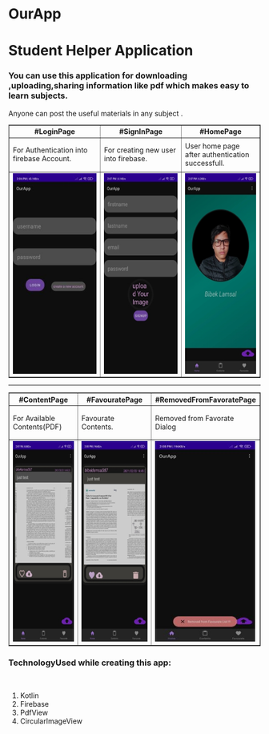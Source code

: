 # OurApp
<h1>Student Helper Application</h1>
<h3>You can use this application for downloading ,uploading,sharing information like pdf which makes easy to learn subjects.</h3>
<p> Anyone can post the useful materials in any subject .</p>

<table border="1" cellpadding="5" cellspacing="10" style="gravity:center;">
<tr><th>
#LoginPage
  </th>
  
  <th>
#SignInPage
  </th>
    <th>
#HomePage
  </th>

</tr> 
 <tr>
  <td>
<p>For Authentication into firebase Account.</p>
    </td>
    <td>
<p>For creating new user into firebase.</p>
    </td>
    <td>
    User home page <br>after authentication successfull.
    </td>
    </tr>
  
 <tr>
 <td>
<img src="images/login.jpg" width = "200" height="400"/>
 </td>
 <td>
 <img src="images/signin.jpg" width = "200" height="400"/>
 </td>
  <td>
 <img src="images/home.jpg" width = "200" height="400"/>
 </td>
 
 </tr>
 
  </table>
  
  <hr>
  
  
<table border="1" cellpadding="5" cellspacing="10">
<tr><th>
#ContentPage
  </th>
  
  <th>
#FavouratePage
  </th>
    <th>
#RemovedFromFavoratePage
  </th>

</tr> 
 <tr>
  <td>
<p>For Available Contents(PDF)</p>
    </td>
    <td>
<p>Favourate Contents.</p>
    </td>
    <td>
   <p> Removed from Favorate Dialog</p>
    </td>
    </tr>
  
 <tr>
 <td>
<img src="images/contents.jpg" width = "200" height="400"/>
 </td>
 <td>
 <img src="images/favorate.jpg" width = "200" height="400"/>
 </td>
  <td>
 <img src="images/remove_from_favorate_readded_content.jpg" width = "200" height="400"/>
 </td>
 
 </tr>
 
  </table>
  
  
  <h3>TechnologyUsed while creating this app:</h3><br>
  <ol>
  <li>Kotlin</li>
  <li>Firebase</li>
  <li>PdfView</li>
  <li>CircularImageView</li>
  </ol>
